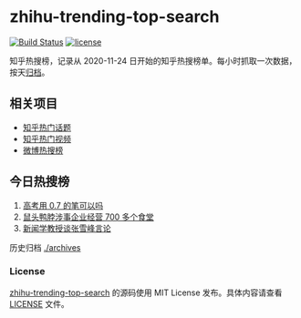 # zhihu-trending-top-search

[![Build Status](https://github.com/justjavac/zhihu-trending-top-search/workflows/ci/badge.svg?branch=main)](https://github.com/justjavac/zhihu-trending-top-search/actions)
[![license](https://img.shields.io/github/license/justjavac/zhihu-trending-top-search)](https://github.com/justjavac/zhihu-trending-top-search/blob/main/LICENSE)

知乎热搜榜，记录从 2020-11-24 日开始的知乎热搜榜单。每小时抓取一次数据，按天[归档](./archives)。

## 相关项目

- [知乎热门话题](https://github.com/justjavac/zhihu-trending-hot-questions)
- [知乎热门视频](https://github.com/justjavac/zhihu-trending-hot-video)
- [微博热搜榜](https://github.com/justjavac/weibo-trending-hot-search)

## 今日热搜榜

<!-- BEGIN -->
<!-- 最后更新时间 Tue Jun 20 2023 18:07:12 GMT+0800 (China Standard Time) -->

1. [高考用 0.7 的笔可以吗](https://www.zhihu.com/search?q=%E9%AB%98%E8%80%83%E7%94%A8%200.7%20%E7%9A%84%E7%AC%94%E5%8F%AF%E4%BB%A5%E5%90%97)
1. [鼠头鸭脖涉事企业经营 700 多个食堂](https://www.zhihu.com/search?q=%E9%BC%A0%E5%A4%B4%E9%B8%AD%E8%84%96%E6%B6%89%E4%BA%8B%E4%BC%81%E4%B8%9A%E7%BB%8F%E8%90%A5%20700%20%E5%A4%9A%E4%B8%AA%E9%A3%9F%E5%A0%82)
1. [新闻学教授谈张雪峰言论](https://www.zhihu.com/search?q=%E6%96%B0%E9%97%BB%E5%AD%A6%E6%95%99%E6%8E%88%E8%B0%88%E5%BC%A0%E9%9B%AA%E5%B3%B0%E8%A8%80%E8%AE%BA)

<!-- END -->

历史归档 [./archives](./archives)

### License

[zhihu-trending-top-search](https://github.com/justjavac/zhihu-trending-top-search) 的源码使用 MIT License
发布。具体内容请查看 [LICENSE](./LICENSE) 文件。
